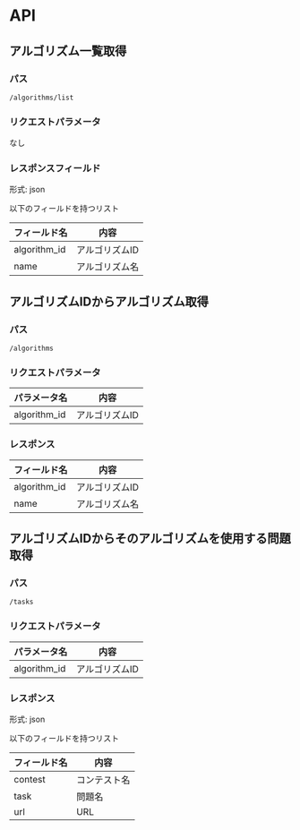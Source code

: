 # API
## アルゴリズム一覧取得
### パス
`/algorithms/list`
### リクエストパラメータ
なし
### レスポンスフィールド
形式: json

以下のフィールドを持つリスト

| フィールド名 | 内容 |
| ----- | ----- |
| algorithm\_id | アルゴリズムID |
| name | アルゴリズム名 |

## アルゴリズムIDからアルゴリズム取得
### パス
`/algorithms`
### リクエストパラメータ
| パラメータ名 | 内容 |
| ----- | ----- |
| algorithm\_id | アルゴリズムID |
### レスポンス

| フィールド名 | 内容 |
| ----- | ----- |
| algorithm\_id | アルゴリズムID |
| name | アルゴリズム名 |

##  アルゴリズムIDからそのアルゴリズムを使用する問題取得
### パス
`/tasks`
### リクエストパラメータ
| パラメータ名 | 内容 |
| ----- | ----- |
| algorithm\_id | アルゴリズムID |
### レスポンス
形式: json

以下のフィールドを持つリスト

| フィールド名 | 内容 |
| ----- | ----- |
| contest | コンテスト名 |
| task | 問題名 |
| url | URL |
